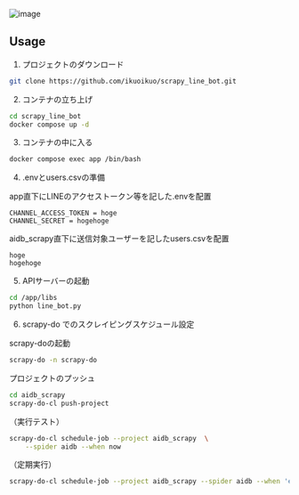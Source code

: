 ![image](https://github.com/ikuoikuo/scrapy_line_bot/assets/92318768/485b2b39-a2da-4cc2-ad2d-e49e1de95edf)



## Usage
1. プロジェクトのダウンロード

```bash
git clone https://github.com/ikuoikuo/scrapy_line_bot.git
```

2. コンテナの立ち上げ
```bash
cd scrapy_line_bot
docker compose up -d
```

3. コンテナの中に入る
```bash
docker compose exec app /bin/bash
```

4. .envとusers.csvの準備

app直下にLINEのアクセストークン等を記した.envを配置
```
CHANNEL_ACCESS_TOKEN = hoge
CHANNEL_SECRET = hogehoge
```

aidb_scrapy直下に送信対象ユーザーを記したusers.csvを配置
```
hoge
hogehoge
```

5. APIサーバーの起動
```bash
cd /app/libs
python line_bot.py
```

6. scrapy-do でのスクレイピングスケジュール設定

scrapy-doの起動
```bash
scrapy-do -n scrapy-do
```

プロジェクトのプッシュ
```bash
cd aidb_scrapy
scrapy-do-cl push-project
```

（実行テスト）
```bash
scrapy-do-cl schedule-job --project aidb_scrapy  \
    --spider aidb --when now
```
（定期実行）
```bash
scrapy-do-cl schedule-job --project aidb_scrapy --spider aidb --when 'every day at 06:30'
```
